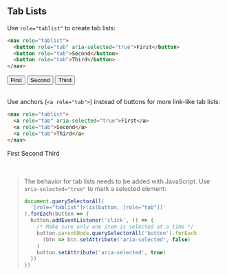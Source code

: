 <section>

## Tab Lists

Use `role="tablist"` to create tab lists:

```html
<nav role="tablist">
  <button role="tab" aria-selected="true">First</button>
  <button role="tab">Second</button>
  <button role="tab">Third</button>
</nav>
```

<div role="presentation">
  <nav role="tablist">
    <button role="tab" aria-selected="true">First</button>
    <button role="tab">Second</button>
    <button role="tab">Third</button>
  </nav>
</div>

<br>

Use anchors (`<a role="tab">`) instead of buttons for more link-like tab lists:

```html
<nav role="tablist">
  <a role="tab" aria-selected="true">First</a>
  <a role="tab">Second</a>
  <a role="tab">Third</a>
</nav>
```

<div role="presentation">
  <nav role="tablist">
    <a role="tab" aria-selected="true">First</a>
    <a role="tab">Second</a>
    <a role="tab">Third</a>
  </nav>
  <br>
</div>

<br>

> The behavior for tab lists needs to be added with JavaScript. Use `aria-selected="true"` to mark a selected element:
> ```js
> document.querySelectorAll(
>   '[role="tablist"]>:is(button, [role="tab"]]'
> ).forEach(button => {
>   button.addEventListener('click', () => {
>     /* Make sure only one item is selected at a time */
>     button.parentNode.querySelectorAll('button').forEach
>       (btn => btn.setAttribute('aria-selected', false)
>     )
>     button.setAttribute('aria-selected', true)
>   })
> })
> ```

</section>